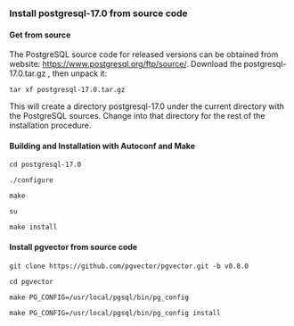 ### Install postgresql-17.0 from source code

#### Get from source
The PostgreSQL source code for released versions can be obtained from website: https://www.postgresql.org/ftp/source/. Download the postgresql-17.0.tar.gz , then unpack it:

```
tar xf postgresql-17.0.tar.gz
```

This will create a directory postgresql-17.0 under the current directory with the PostgreSQL sources. Change into that directory for the rest of the installation procedure.

#### Building and Installation with Autoconf and Make

```
cd postgresql-17.0

./configure

make

su

make install
```

#### Install pgvector from source code

```
git clone https://github.com/pgvector/pgvector.git -b v0.8.0

cd pgvector

make PG_CONFIG=/usr/local/pgsql/bin/pg_config

make PG_CONFIG=/usr/local/pgsql/bin/pg_config install

```
